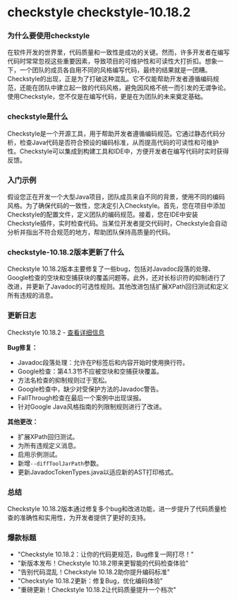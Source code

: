 # checkstyle checkstyle-10.18.2
### 为什么要使用checkstyle

在软件开发的世界里，代码质量和一致性是成功的关键。然而，许多开发者在编写代码时常常忽视这些重要因素，导致项目的可维护性和可读性大打折扣。想象一下，一个团队的成员各自用不同的风格编写代码，最终的结果就是一团糟。Checkstyle的出现，正是为了打破这种混乱。它不仅能帮助开发者遵循编码规范，还能在团队中建立起一致的代码风格，避免因风格不统一而引发的无谓争论。使用Checkstyle，您不仅是在编写代码，更是在为团队的未来奠定基础。

### checkstyle是什么

Checkstyle是一个开源工具，用于帮助开发者遵循编码规范。它通过静态代码分析，检查Java代码是否符合预设的编码标准，从而提高代码的可读性和可维护性。Checkstyle可以集成到构建工具和IDE中，方便开发者在编写代码时实时获得反馈。

### 入门示例

假设您正在开发一个大型Java项目，团队成员来自不同的背景，使用不同的编码风格。为了确保代码的一致性，您决定引入Checkstyle。首先，您在项目中添加Checkstyle的配置文件，定义团队的编码规范。接着，您在IDE中安装Checkstyle插件，实时检查代码。当某位开发者提交代码时，Checkstyle会自动分析并指出不符合规范的地方，帮助团队保持高质量的代码。

### checkstyle-10.18.2版本更新了什么

Checkstyle 10.18.2版本主要修复了一些bug，包括对Javadoc段落的处理、Google检查的空块和空捕获块的覆盖问题等。此外，还对长标识符的抑制进行了改进，并更新了Javadoc的可选性规则。其他改进包括扩展XPath回归测试和定义所有违规的消息。

### 更新日志

Checkstyle 10.18.2 - [查看详细信息](https://checkstyle.org/releasenotes.html#Release_10.18.2)

**Bug修复：**
- Javadoc段落处理：允许在P标签后和内容开始时使用换行符。
- Google检查：第4.1.3节不应被空块和空捕获块覆盖。
- 方法名检查的抑制规则过于宽松。
- Google检查中，缺少对受保护方法的Javadoc警告。
- FallThrough检查在最后一个案例中出现误报。
- 针对Google Java风格指南的列限制规则进行了改进。

**其他更改：**
- 扩展XPath回归测试。
- 为所有违规定义消息。
- 启用示例测试。
- 新增`--diffToolJarPath`参数。
- 更新JavadocTokenTypes.java以适应新的AST打印格式。

### 总结

Checkstyle 10.18.2版本通过修复多个bug和改进功能，进一步提升了代码质量检查的准确性和实用性，为开发者提供了更好的支持。

### 爆款标题

- "Checkstyle 10.18.2：让你的代码更规范，Bug修复一网打尽！"
- "新版本发布！Checkstyle 10.18.2带来更智能的代码检查体验"
- "告别代码混乱！Checkstyle 10.18.2助你提升编码标准"
- "Checkstyle 10.18.2更新：修复Bug，优化编码体验"
- "重磅更新！Checkstyle 10.18.2让代码质量提升一个档次"